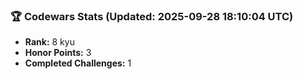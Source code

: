 ### 🏆 Codewars Stats (Updated: 2025-09-28 18:10:04 UTC)

- **Rank:** 8 kyu
- **Honor Points:** 3
- **Completed Challenges:** 1
